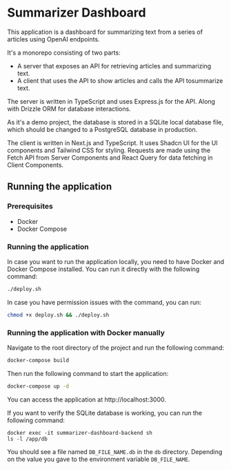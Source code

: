 # Summarizer Dashboard

This application is a dashboard for summarizing text from a series of articles using OpenAI endpoints.

It's a monorepo consisting of two parts:

- A server that exposes an API for retrieving articles and summarizing text.
- A client that uses the API to show articles and calls the API tosummarize text.

The server is written in TypeScript and uses Express.js for the API. Along with Drizzle ORM for database interactions.

As it's a demo project, the database is stored in a SQLite local database file, which should be changed to a PostgreSQL database in production.

The client is written in Next.js and TypeScript. It uses Shadcn UI for the UI components and Tailwind CSS for styling. Requests are made using the Fetch API from Server Components and React Query for data fetching in Client Components.

## Running the application

### Prerequisites

- Docker
- Docker Compose

### Running the application

In case you want to run the application locally, you need to have Docker and Docker Compose installed. You can run it directly with the following command:

```bash
./deploy.sh
```

In case you have permission issues with the command, you can run:

```bash
chmod +x deploy.sh && ./deploy.sh
```

### Running the application with Docker manually

Navigate to the root directory of the project and run the following command:

```bash
docker-compose build
```

Then run the following command to start the application:

```bash
docker-compose up -d
```

You can access the application at http://localhost:3000.

If you want to verify the SQLite database is working, you can run the following command:

```
docker exec -it summarizer-dashboard-backend sh
ls -l /app/db
```

You should see a file named `DB_FILE_NAME.db` in the `db` directory. Depending on the value you gave to the environment variable `DB_FILE_NAME`.

